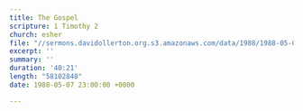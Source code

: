 ```yaml
---
title: The Gospel
scripture: 1 Timothy 2
church: esher
file: "//sermons.davidollerton.org.s3.amazonaws.com/data/1988/1988-05-08.mp3"
excerpt: ''
summary: ''
duration: '40:21'
length: "58102848"
date: 1988-05-07 23:00:00 +0000

---
```

